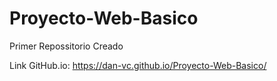 # Proyecto-Web-Basico
Primer Repossitorio Creado

Link GitHub.io: https://dan-vc.github.io/Proyecto-Web-Basico/
